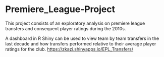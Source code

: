 # Premiere_League-Project

This project consists of an exploratory analysis on premiere league transfers and consequent player ratings during the 2010s. 

A dashboard in R Shiny can be used to view team by team transfers in the last decade and how transfers performed relative to their average player ratings for the club. 
https://zkazi.shinyapps.io/EPL_Transfers/
